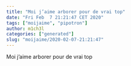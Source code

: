 ```yaml
---
title: "Moi j’aime arborer pour de vrai top"
date: "Fri Feb  7 21:21:47 CET 2020"
tags: ["moijaime", "pipotron"]
author: m1ch3l
categories: ["generated"]
slug: "moijaime/2020-02-07-21:21:47"
---
```


Moi j’aime arborer pour de vrai top
